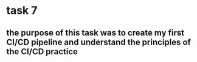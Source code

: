 # task 7
## the purpose of this task was to create my first CI/CD pipeline and understand the principles of the CI/CD practice
